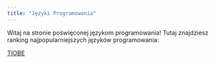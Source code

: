 ```yaml
---
title: "Języki Programowania"
---
```


Witaj na stronie poświęconej językom programowania!
Tutaj znajdziesz ranking najpopularniejszych języków programowania:

[TIOBE](/ranking)
